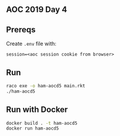 ## AOC 2019 Day 4

## Prereqs
Create `.env` file with:

```
session=<aoc session cookie from browser>
```

## Run

```bash
raco exe -o ham-aocd5 main.rkt
./ham-aocd5
```

## Run with Docker

```bash
docker build . -t ham-aocd5
docker run ham-aocd5
```
